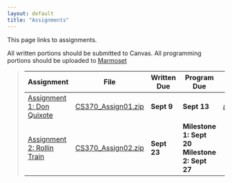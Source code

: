 ```yaml
---
layout: default
title: "Assignments"
---
```


This page links to assignments.

All written portions should be submitted to Canvas. All programming portions should be uploaded to [Marmoset](https://cs.ycp.edu/marmoset/)

> Assignment | File | Written Due | Program Due | Solutions |
> ---------- | ---- | ----------- | ----------- | --------- |
> [Assignment 1: Don Quixote](assign01.html)       | [CS370_Assign01.zip](src/CS370_Assign01.zip) | **Sept 9** | **Sept 13** | [assign01sol.pdf](sol/assign01sol.pdf) |
> [Assignment 2: Rollin Train](assign02.html)      | [CS370_Assign02.zip](src/CS370_Assign02.zip) | **Sept 23**   | **Milestone 1: Sept 20** <br /> **Milestone 2: Sept 27** |  |

<!--
> [Assignment 2: Rollin Train](assign02.html)      | [CS370_Assign02.zip](src/CS370_Assign02.zip) | **Sept 24**   | **Milestone 1: Sept 21** <br /> **Milestone 2: Sept 28** | [assign02sol.pdf](sol/assign02sol.pdf) |
> [Assignment 3: Limelight](assign03.html)         | [CS370_Assign03.zip](src/CS370_Assign03.zip) | **Oct 15**   | **Milestone 1: Oct 8** <br /> **Milestone 2: Oct 19** | [assign03sol.pdf](sol/assign03sol.pdf) |
> [Assignment 4: WalkingMan](assign04.html)            | [CS370_Assign04.zip](src/CS370_Assign04.zip) | **Nov 12**   | **Updated: Milestone 1: Nov 4** <br /> **Milestone 2: Nov 16** | [assign04sol.pdf](sol/assign04sol.pdf) |
> [Final Project: Think Inside the Box](project.html) <br /> [Evaluation Form](CS370_Final_Project_eval.docx) | [CS370_Project.zip](src/CS370_Project.zip) | |  <br /> **Milestone 1: Oct 13** <br /> **Milestone 2: Nov 12** | |
-->
